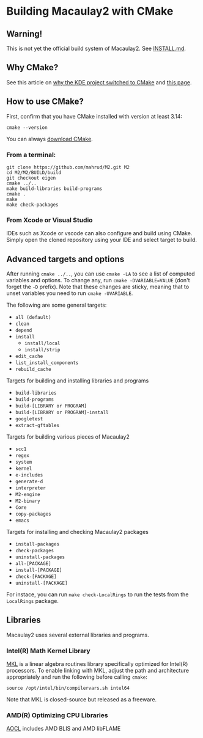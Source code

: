 Building Macaulay2 with CMake
=============================

## Warning! 
This is not yet the official build system of Macaulay2. See [INSTALL.md](INSTALL.md).

## Why CMake?
See this article on [why the KDE project switched to CMake](https://lwn.net/Articles/188693/) and
[this page](https://gitlab.kitware.com/cmake/community/-/wikis/doc/cmake/Really-Cool-CMake-Features).

## How to use CMake?

First, confirm that you have CMake installed with version at least 3.14:
```
cmake --version
```
You can always [download CMake](https://cmake.org/download/).

### From a terminal:
```
git clone https://github.com/mahrud/M2.git M2
cd M2/M2/BUILD/build
git checkout eigen
cmake ../..
make build-libraries build-programs
cmake .
make
make check-packages
```

### From Xcode or Visual Studio
IDEs such as Xcode or vscode can also configure and build using CMake.
Simply open the cloned repository using your IDE and select target to build.

## Advanced targets and options
After running `cmake ../..`, you can use `cmake -LA` to see a list of computed variables and options.
To change any, run `cmake -DVARIABLE=VALUE` (don't forget the `-D` prefix). Note that these changes are
sticky, meaning that to unset variables you need to run `cmake -UVARIABLE`.

The following are some general targets:
- `all (default)`
- `clean`
- `depend`
- `install`
  - `install/local`
  - `install/strip`
- `edit_cache`
- `list_install_components`
- `rebuild_cache`

Targets for building and installing libraries and programs
- `build-libraries`
- `build-programs`
- `build-[LIBRARY or PROGRAM]`
- `build-[LIBRARY or PROGRAM]-install`
- `googletest`
- `extract-gftables`

Targets for building various pieces of Macaulay2
- `scc1`
- `regex`
- `system`
- `kernel`
- `e-includes`
- `generate-d`
- `interpreter`
- `M2-engine`
- `M2-binary`
- `Core`
- `copy-packages`
- `emacs`

Targets for installing and checking Macaulay2 packages
- `install-packages`
- `check-packages`
- `uninstall-packages`
- `all-[PACKAGE]`
- `install-[PACKAGE]`
- `check-[PACKAGE]`
- `uninstall-[PACKAGE]`

For instace, you can run `make check-LocalRings` to run the tests from the `LocalRings` package.

## Libraries

Macaulay2 uses several external libraries and programs.

### Intel(R) Math Kernel Library

[MKL](https://software.intel.com/en-us/mkl) is a linear algebra routines library specifically optimized for
Intel(R) processors. To enable linking with MKL, adjust the path and architecture appropriately and run the
following before calling `cmake`:
```
source /opt/intel/bin/compilervars.sh intel64
```
Note that MKL is closed-source but released as a freeware.

### AMD(R) Optimizing CPU Libraries

[AOCL](https://developer.amd.com/amd-aocl/) includes AMD BLIS and AMD libFLAME
